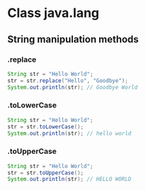 # Class java.lang

## String manipulation methods

### .replace

```java
String str = "Hello World";
str = str.replace("Hello", "Goodbye");
System.out.println(str); // Goodbye World
```
### .toLowerCase

```java
String str = "Hello World";
str = str.toLowerCase();
System.out.println(str); // hello world
```
### .toUpperCase

```java
String str = "Hello World";
str = str.toUpperCase();
System.out.println(str); // HELLO WORLD
```

